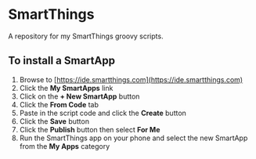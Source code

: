 # SmartThings

A repository for my SmartThings groovy scripts.

## To install a SmartApp


1. Browse to [https://ide.smartthings.com](https://ide.smartthings.com)
2. Click the **My SmartApps** link
3. Click on the **+ New SmartApp** button
4. Click the **From Code** tab
5. Paste in the script code and click the **Create** button
6. Click the **Save** button
7. Click the **Publish** button then select **For Me**
8. Run the SmartThings app on your phone and select the new SmartApp from the **My Apps** category
